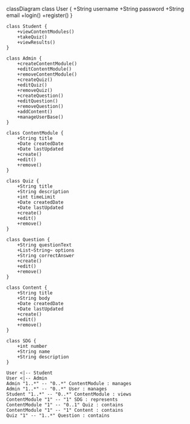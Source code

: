 classDiagram
    class User {
        +String username
        +String password
        +String email
        +login()
        +register()
    }

    class Student {
        +viewContentModules()
        +takeQuiz()
        +viewResults()
    }

    class Admin {
        +createContentModule()
        +editContentModule()
        +removeContentModule()
        +createQuiz()
        +editQuiz()
        +removeQuiz()
        +createQuestion()
        +editQuestion()
        +removeQuestion()
        +addContent()
        +manageUserBase()
    }

    class ContentModule {
        +String title
        +Date createdDate
        +Date lastUpdated
        +create()
        +edit()
        +remove()
    }

    class Quiz {
        +String title
        +String description
        +int timeLimit
        +Date createdDate
        +Date lastUpdated
        +create()
        +edit()
        +remove()
    }

    class Question {
        +String questionText
        +List~String~ options
        +String correctAnswer
        +create()
        +edit()
        +remove()
    }

    class Content {
        +String title
        +String body
        +Date createdDate
        +Date lastUpdated
        +create()
        +edit()
        +remove()
    }

    class SDG {
        +int number
        +String name
        +String description
    }

    User <|-- Student
    User <|-- Admin
    Admin "1..*" -- "0..*" ContentModule : manages
    Admin "1..*" -- "0..*" User : manages
    Student "1..*" -- "0..*" ContentModule : views
    ContentModule "1" -- "1" SDG : represents
    ContentModule "1" -- "0..1" Quiz : contains
    ContentModule "1" -- "1" Content : contains
    Quiz "1" -- "1..*" Question : contains